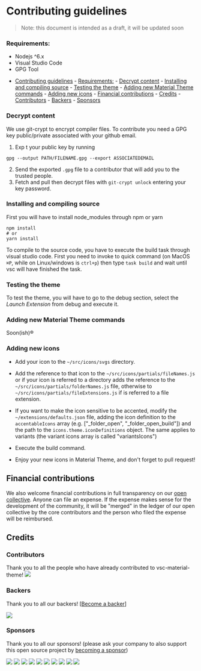 Contributing guidelines
=======================

> Note: this document is intended as a draft, it will be updated soon

### Requirements:

* Nodejs ^6.x
* Visual Studio Code
* GPG Tool

- [Contributing guidelines](#contributing-guidelines)
                - [Requirements:](#requirements)
                - [Decrypt content](#decrypt-content)
                - [Installing and compiling source](#installing-and-compiling-source)
                - [Testing the theme](#testing-the-theme)
                - [Adding new Material Theme commands](#adding-new-material-theme-commands)
                - [Adding new icons](#adding-new-icons)
        - [Financial contributions](#financial-contributions)
        - [Credits](#credits)
                - [Contributors](#contributors)
                - [Backers](#backers)
                - [Sponsors](#sponsors)

### Decrypt content
We use git-crypt to encrypt compiler files. To contribute you need a GPG key public/private associated with your github email.

1. Exp
t your public key by running

```gpg --output PATH/FILENAME.gpg --export ASSOCIATEDEMAIL```

2. Send the exported `.gpg` file to a contributor that will add you to the trusted people.
3. Fetch and pull then decrypt files with `git-crypt unlock` entering your key password.

### Installing and compiling source

First you will have to install node_modules through npm or yarn

```shell
npm install
# or
yarn install
```

To compile to the source code, you have to execute the build task through visual studio code.
First you need to invoke to quick command (on MacOS `⌘P`, while on Linux/windows is `ctrl+p`)
then type `task build` and wait until vsc will have finished the task.

### Testing the theme

To test the theme, you will have to go to the debug section, select the *Launch Extension* from debug and execute it.

### Adding new Material Theme commands

Soon(ish)®

### Adding new icons

* Add your icon to the `~/src/icons/svgs` directory.

* Add the reference to that icon to the `~/src/icons/partials/fileNames.js` or if your icon is referred to a directory adds the reference to the `~/src/icons/partials/folderNames.js` file, otherwise to `~/src/icons/partials/fileExtensions.js` if is referred to a file extension.

* If you want to make the icon sensitive to be accented, modify the `~/extensions/defaults.json` file, adding the icon definition to the `accentableIcons` array (e.g. ["_folder_open", "_folder_open_build"]) and the path to the `icons.theme.iconDefinitions` object. The same applies to variants (the variant icons array is called "variantsIcons")

* Execute the build command.

* Enjoy your new icons in Material Theme, and don't forget to pull request!


## Financial contributions

We also welcome financial contributions in full transparency on our [open collective](https://opencollective.com/vsc-material-theme).
Anyone can file an expense. If the expense makes sense for the development of the community, it will be "merged" in the ledger of our open collective by the core contributors and the person who filed the expense will be reimbursed.


## Credits


### Contributors

Thank you to all the people who have already contributed to vsc-material-theme!
<a href="graphs/contributors"><img src="https://opencollective.com/vsc-material-theme/contributors.svg?width=890" /></a>


### Backers

Thank you to all our backers! [[Become a backer](https://opencollective.com/vsc-material-theme#backer)]

<a href="https://opencollective.com/vsc-material-theme#backers" target="_blank"><img src="https://opencollective.com/vsc-material-theme/backers.svg?width=890"></a>


### Sponsors

Thank you to all our sponsors! (please ask your company to also support this open source project by [becoming a sponsor](https://opencollective.com/vsc-material-theme#sponsor))

<a href="https://opencollective.com/vsc-material-theme/sponsor/0/website" target="_blank"><img src="https://opencollective.com/vsc-material-theme/sponsor/0/avatar.svg"></a>
<a href="https://opencollective.com/vsc-material-theme/sponsor/1/website" target="_blank"><img src="https://opencollective.com/vsc-material-theme/sponsor/1/avatar.svg"></a>
<a href="https://opencollective.com/vsc-material-theme/sponsor/2/website" target="_blank"><img src="https://opencollective.com/vsc-material-theme/sponsor/2/avatar.svg"></a>
<a href="https://opencollective.com/vsc-material-theme/sponsor/3/website" target="_blank"><img src="https://opencollective.com/vsc-material-theme/sponsor/3/avatar.svg"></a>
<a href="https://opencollective.com/vsc-material-theme/sponsor/4/website" target="_blank"><img src="https://opencollective.com/vsc-material-theme/sponsor/4/avatar.svg"></a>
<a href="https://opencollective.com/vsc-material-theme/sponsor/5/website" target="_blank"><img src="https://opencollective.com/vsc-material-theme/sponsor/5/avatar.svg"></a>
<a href="https://opencollective.com/vsc-material-theme/sponsor/6/website" target="_blank"><img src="https://opencollective.com/vsc-material-theme/sponsor/6/avatar.svg"></a>
<a href="https://opencollective.com/vsc-material-theme/sponsor/7/website" target="_blank"><img src="https://opencollective.com/vsc-material-theme/sponsor/7/avatar.svg"></a>
<a href="https://opencollective.com/vsc-material-theme/sponsor/8/website" target="_blank"><img src="https://opencollective.com/vsc-material-theme/sponsor/8/avatar.svg"></a>
<a href="https://opencollective.com/vsc-material-theme/sponsor/9/website" target="_blank"><img src="https://opencollective.com/vsc-material-theme/sponsor/9/avatar.svg"></a>
